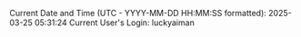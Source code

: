 Current Date and Time (UTC - YYYY-MM-DD HH:MM:SS formatted): 2025-03-25 05:31:24
Current User's Login: luckyaiman
